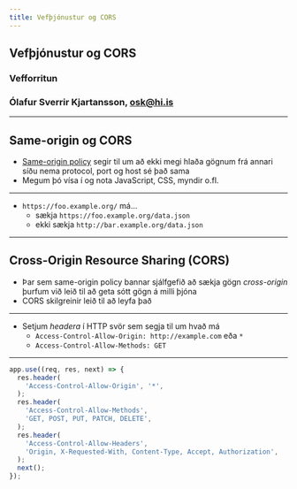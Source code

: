 ```yaml
---
title: Vefþjónustur og CORS
---
```


## Vefþjónustur og CORS

### Vefforritun

### Ólafur Sverrir Kjartansson, [osk@hi.is](mailto:osk@hi.is)

---

## Same-origin og CORS

* [Same-origin policy](https://developer.mozilla.org/en-US/docs/Web/Security/Same-origin_policy) segir til um að ekki megi hlaða gögnum frá annari síðu nema protocol, port og host sé það sama
* Megum þó vísa í og nota JavaScript, CSS, myndir o.fl.

***

* `https://foo.example.org/` má...
  * sækja `https://foo.example.org/data.json`
  * ekki sækja `http://bar.example.org/data.json`

***

## Cross-Origin Resource Sharing (CORS)

* Þar sem same-origin policy bannar sjálfgefið að sækja gögn _cross-origin_ þurfum við leið til að geta sótt gögn á milli þjóna
* CORS skilgreinir leið til að leyfa það

***

* Setjum _headera_ í HTTP svör sem segja til um hvað má
  * `Access-Control-Allow-Origin: http://example.com` eða `*`
  * `Access-Control-Allow-Methods: GET`

***

<!-- eslint-disable no-unused-vars, no-undef -->

```javascript
app.use((req, res, next) => {
  res.header(
    'Access-Control-Allow-Origin', '*',
  );
  res.header(
    'Access-Control-Allow-Methods',
    'GET, POST, PUT, PATCH, DELETE',
  );
  res.header(
    'Access-Control-Allow-Headers',
    'Origin, X-Requested-With, Content-Type, Accept, Authorization',
  );
  next();
});
```
